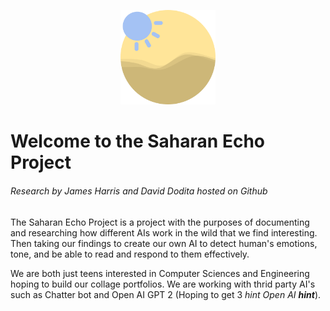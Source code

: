 <p align=center><img src="https://raw.githubusercontent.com/jamesaharris/Saharan-Echo/Website/echo.png" alt="Header" width=30% /></p>


# Welcome to the Saharan Echo Project
###### Research by James Harris and David Dodita hosted on Github

The Saharan Echo Project is a project with the purposes of documenting and researching how different AIs work in the wild that we find interesting. Then taking our findings to create our own AI to detect human's emotions, tone, and be able to read and respond to them effectively. 

We are both just teens interested in Computer Sciences and Engineering hoping to build our collage portfolios. We are working with thrid party AI's such as Chatter bot and Open AI GPT 2 (Hoping to get 3 *hint Open AI **hint***).
